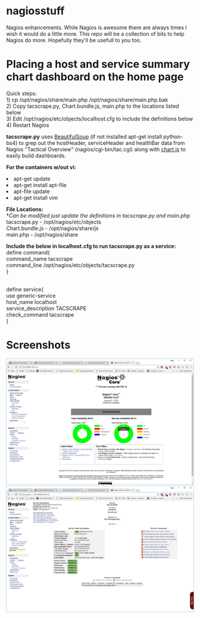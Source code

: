 # nagiosstuff
Nagios enhancements.  While Nagios is awesome there are always times I wish it would do a little more.  This repo will be a collection of bits to help Nagios do more.  Hopefully they'll be usefull to you too.

# Placing a host and service summary chart dashboard on the home page
Quick steps:
<br>1) cp /opt/nagios/share/main.php /opt/nagios/share/main.php.bak
<br>2) Copy tacscrape.py, Chart.bundle.js, main.php to the locations listed below
<br>3) Edit /opt/nagios/etc/objects/localhost.cfg to include the definitions below
<br>4) Restart Nagios

<b>tacscrape.py</b> uses <a href="https://www.crummy.com/software/BeautifulSoup/bs4/doc/">BeautifulSoup</a> (if not installed apt-get install python-bs4) to grep out the hostHeader, serviceHeader and healthBar data from Nagios "Tactical Overview" (nagios/cgi-bin/tac.cgi) along with <a href="http://www.chartjs.org">chart.js</a> to easily build dashboards.

<b>For the containers w/out vi:</b>
<li>apt-get update
<li>apt-get install apt-file
<li>apt-file update
<li>apt-get install vim

<b>File Locations:</b>
  <br>*<i>Can be modified just update the definitions in tacscrape.py and main.php</i>
  <br>tacscrape.py - /opt/nagios/etc/objects
  <br>Chart.bundle.js - /opt/nagios/share/js
  <br>main.php - /opt/nagios/share
  
 <b>Include the below in localhost.cfg to run tacscrape.py as a service:</b>
<br>define command{
<br>command_name    tacscrape
<br>command_line    /opt/nagios/etc/objects/tacscrape.py
<br>}

<br>define service{
<br>use                 generic-service
<br>host_name           localhost
<br>service_description TACSCRAPE
<br>check_command       tacscrape
<br>}

# Screenshots
![main.php](https://github.com/thinkitdata/nagiosstuff/blob/master/main.php-1.png)
![TACSCRAPE service](https://github.com/thinkitdata/nagiosstuff/blob/master/TACSCRAPE-service.png)
